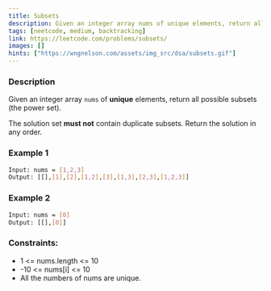 ```yaml
---
title: Subsets
description: Given an integer array nums of unique elements, return all possible subsets (the power set).
tags: [neetcode, medium, backtracking]
link: https://leetcode.com/problems/subsets/
images: []
hints: ["https://wngnelson.com/assets/img_src/dsa/subsets.gif"]
---
```


### Description

Given an integer array `nums` of **unique** elements, return all possible subsets (the power set).

The solution set **must not** contain duplicate subsets. Return the solution in any order.

### Example 1

```bash
Input: nums = [1,2,3]
Output: [[],[1],[2],[1,2],[3],[1,3],[2,3],[1,2,3]]
```

### Example 2

```bash
Input: nums = [0]
Output: [[],[0]]
```

### Constraints:

-   1 <= nums.length <= 10
-   -10 <= nums[i] <= 10
-   All the numbers of nums are unique.
